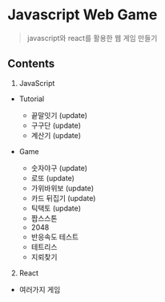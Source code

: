# Javascript Web Game

> javascript와 react를 활용한 웹 게임 만들기

## Contents

1. JavaScript

- Tutorial

  - 끝말잇기 (update)
  - 구구단 (update)
  - 계산기 (update)

- Game
  - 숫자야구 (update)
  - 로또 (update)
  - 가위바위보 (update)
  - 카드 뒤집기 (update)
  - 틱택토 (update)
  - 짭스스톤
  - 2048
  - 반응속도 테스트
  - 테트리스
  - 지뢰찾기

2. React

- 여러가지 게임
